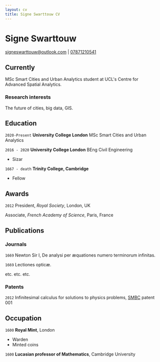 ```yaml
---
layout: cv
title: Signe Swarttouw CV
---
```

# Signe Swarttouw

<div id="webaddress">
<a href="signeswarttouw@outlook.com">signeswarttouw@outlook.com</a>
| <a href="07871210541">07871210541</a>
</div>


## Currently

MSc Smart Cities and Urban Analytics student at UCL's Centre for Advanced Spatial Analytics.


### Research interests

The future of cities, big data, GIS.


## Education

`2020-Present`
__University College London__ MSc Smart Cities and Urban Analytics

`2016 - 2020`
__University College London__ BEng Civil Engineering

- Sizar

`1667 - death`
__Trinity College, Cambridge__

- Fellow



## Awards

`2012`
President, *Royal Society*, London, UK

Associate, *French Academy of Science*, Paris, France



## Publications

<!-- A list is also available [online](http://scholar.google.co.uk/citations?user=LTOTl0YAAAAJ) -->

### Journals

`1669`
Newton Sir I, De analysi per æquationes numero terminorum infinitas. 

`1669`
Lectiones opticæ.

etc. etc. etc.

### Patents

`2012`
Infinitesimal calculus for solutions to physics problems, [SMBC](http://www.techdirt.com/articles/20121011/09312820678/if-patents-had-been-around-time-newton.shtml) patent 001


## Occupation

`1600`
__Royal Mint__, London

- Warden
- Minted coins

`1600`
__Lucasian professor of Mathematics__, Cambridge University



<!-- ### Footer

Last updated: May 2013 -->


